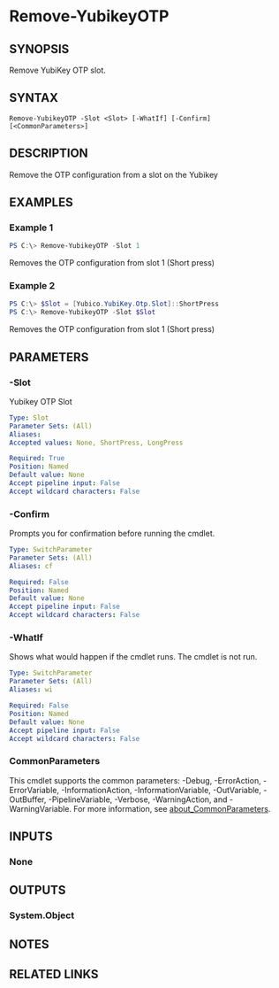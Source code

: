 ﻿---
external help file: powershellYK.dll-Help.xml
Module Name: powershellYK
online version:
schema: 2.0.0
---

# Remove-YubikeyOTP

## SYNOPSIS
Remove YubiKey OTP slot.

## SYNTAX

```
Remove-YubikeyOTP -Slot <Slot> [-WhatIf] [-Confirm] [<CommonParameters>]
```

## DESCRIPTION
Remove the OTP configuration from a slot on the Yubikey

## EXAMPLES

### Example 1
```powershell
PS C:\> Remove-YubikeyOTP -Slot 1
```

Removes the OTP configuration from slot 1 (Short press)

### Example 2
```powershell
PS C:\> $Slot = [Yubico.YubiKey.Otp.Slot]::ShortPress
PS C:\> Remove-YubikeyOTP -Slot $Slot
```

Removes the OTP configuration from slot 1 (Short press)

## PARAMETERS

### -Slot
Yubikey OTP Slot

```yaml
Type: Slot
Parameter Sets: (All)
Aliases:
Accepted values: None, ShortPress, LongPress

Required: True
Position: Named
Default value: None
Accept pipeline input: False
Accept wildcard characters: False
```

### -Confirm
Prompts you for confirmation before running the cmdlet.

```yaml
Type: SwitchParameter
Parameter Sets: (All)
Aliases: cf

Required: False
Position: Named
Default value: None
Accept pipeline input: False
Accept wildcard characters: False
```

### -WhatIf
Shows what would happen if the cmdlet runs. The cmdlet is not run.

```yaml
Type: SwitchParameter
Parameter Sets: (All)
Aliases: wi

Required: False
Position: Named
Default value: None
Accept pipeline input: False
Accept wildcard characters: False
```

### CommonParameters
This cmdlet supports the common parameters: -Debug, -ErrorAction, -ErrorVariable, -InformationAction, -InformationVariable, -OutVariable, -OutBuffer, -PipelineVariable, -Verbose, -WarningAction, and -WarningVariable. For more information, see [about_CommonParameters](http://go.microsoft.com/fwlink/?LinkID=113216).

## INPUTS

### None

## OUTPUTS

### System.Object
## NOTES

## RELATED LINKS

